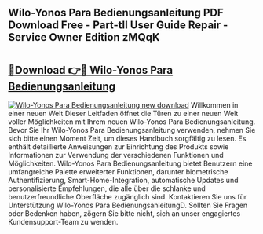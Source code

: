 ## Wilo-Yonos Para Bedienungsanleitung PDF Download Free - Part-tlI User Guide Repair - Service Owner Edition zMQqK

# <h2><a href="http://df21sn.blite.top/?on=Wilo-Yonos+Para+Bedienungsanleitung">🔗Download 👉🔴 Wilo-Yonos Para Bedienungsanleitung</a></h2>

[![Wilo-Yonos Para Bedienungsanleitung new download](https://i.imgur.com/lujVjoI.png)](http://df21sn.blite.top/?on=Wilo-Yonos+Para+Bedienungsanleitung)
Willkommen in einer neuen Welt Dieser Leitfaden öffnet die Türen zu einer neuen Welt voller Möglichkeiten mit Ihrem neuen Wilo-Yonos Para Bedienungsanleitung. Bevor Sie Ihr Wilo-Yonos Para Bedienungsanleitung verwenden, nehmen Sie sich bitte einen Moment Zeit, um dieses Handbuch sorgfältig zu lesen. Es enthält detaillierte Anweisungen zur Einrichtung des Produkts sowie Informationen zur Verwendung der verschiedenen Funktionen und Möglichkeiten. Wilo-Yonos Para Bedienungsanleitung bietet Benutzern eine umfangreiche Palette erweiterter Funktionen, darunter biometrische Authentifizierung, Smart-Home-Integration, automatische Updates und personalisierte Empfehlungen, die alle über die schlanke und benutzerfreundliche Oberfläche zugänglich sind. Kontaktieren Sie uns für Unterstützung Wilo-Yonos Para BedienungsanleitungD. Sollten Sie Fragen oder Bedenken haben, zögern Sie bitte nicht, sich an unser engagiertes Kundensupport-Team zu wenden.
